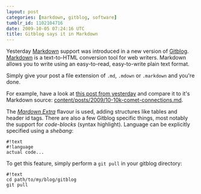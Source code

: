 ```yaml
---
layout: post
categories: [markdown, gitblog, software]
tumblr_id: 1102104716
date: 2009-10-05 07:24:16 UTC
title: Gitblog says it in Markdown
---
```


Yesterday [Markdown](http://daringfireball.net/projects/markdown/) support was introduced in a new version of [Gitblog](http://gitblog.se/). [Markdown](http://daringfireball.net/projects/markdown/) is a text-to-HTML conversion tool for web writers. Markdown allows you to write using an easy-to-read, easy-to-write plain text format.

Simply give your post a file extension of `.md`, `.mdown` or `.markdown` and you're done.

For example, have a look at [this post from yesterday](http://blog.hunch.se/2009/10/10k-comet-connections) and compare it to it's Markdown source: [content/posts/2009/10-10k-comet-connections.md](http://blog.hunch.se/content/posts/2009/10-10k-comet-connections.md).

The *[Mardown Extra](http://michelf.com/projects/php-markdown/extra/)* flavour is used, adding structures like tables and header id tags. There are also a few Gitblog specific things, most notably the support for *code-blocks* (syntax highlight). Language can be explicitly specified using a *shebang*:

    #!text
    #!language
    actual code...

To get this feature, simply perform a `git pull` in your gitblog directory:

    #!text
    cd path/to/my/blog/gitblog
    git pull
